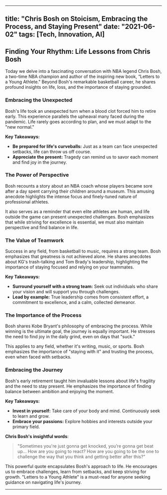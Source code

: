 
---
title: "Chris Bosh on Stoicism, Embracing the Process, and Staying Present"
date: "2021-06-02"
tags: [Tech, Innovation, AI]
---

## Finding Your Rhythm: Life Lessons from Chris Bosh

Today we delve into a fascinating conversation with NBA legend Chris Bosh, a two-time NBA champion and author of the inspiring new book, “Letters to a Young Athlete." Beyond Bosh's remarkable basketball career, he shares profound insights on life, loss, and the importance of staying grounded. 

### Embracing the Unexpected

Bosh's life took an unexpected turn when a blood clot forced him to retire early. This experience parallels the upheaval many faced during the pandemic. Life rarely goes according to plan, and we must adapt to the "new normal."

**Key Takeaways:**

* **Be prepared for life's curveballs:** Just as a team can face unexpected setbacks, life can throw us off course. 
* **Appreciate the present:** Tragedy can remind us to savor each moment and find joy in the journey.

### The Power of Perspective 

Bosh recounts a story about an NBA coach whose players became sore after a day spent carrying their children around a museum. This amusing anecdote highlights the intense focus and finely-tuned nature of professional athletes. 

It also serves as a reminder that even elite athletes are human, and life outside the game can present unexpected challenges. Bosh emphasizes that while striving for excellence is essential, we must also maintain perspective and find balance in life.

### The Value of Teamwork

Success in any field, from basketball to music, requires a strong team. Bosh emphasizes that greatness is not achieved alone. He shares anecdotes about KG's trash-talking and Tom Brady's leadership, highlighting the importance of staying focused and relying on your teammates. 

**Key Takeaways:**

* **Surround yourself with a strong team:** Seek out individuals who share your vision and will support you through challenges. 
* **Lead by example:** True leadership comes from consistent effort, a commitment to excellence, and a calm, collected demeanor. 

### The Importance of the Process

Bosh shares Kobe Bryant's philosophy of embracing the process. While winning is the ultimate goal, the journey is equally important. He stresses the need to find joy in the daily grind, even on days that "suck."  

This applies to any field, whether it's writing, music, or sports. Bosh emphasizes the importance of "staying with it" and trusting the process, even when faced with setbacks.

### Embracing the Journey

Bosh's early retirement taught him invaluable lessons about life's fragility and the need to stay present. He emphasizes the importance of finding balance between ambition and enjoying the moment. 

 **Key Takeaways:**

* **Invest in yourself:** Take care of your body and mind. Continuously seek to learn and grow. 
* **Embrace your passions:** Explore hobbies and interests outside your primary field.

**Chris Bosh's insightful words**:

> "Sometimes you're just gonna get knocked, you’re gonna get beat up... How are you going to react? How are you going to be the one to challenge the way that you think and getting better after this?" 

This powerful quote encapsulates Bosh's approach to life. He encourages us to embrace challenges, learn from setbacks, and keep striving for growth. "Letters to a Young Athlete" is a must-read for anyone seeking guidance on navigating life's journey.

---
        